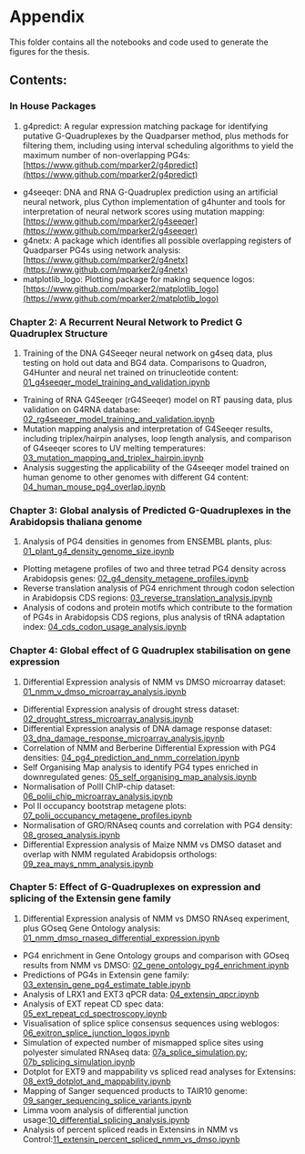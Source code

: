 # Appendix

This folder contains all the notebooks and code used to generate the figures for the thesis.

## Contents:

### In House Packages

1. g4predict: A regular expression matching package for identifying putative G-Quadruplexes by the Quadparser method, plus methods for filtering them, including using interval scheduling algorithms to yield the maximum number of non-overlapping PG4s: [https://www.github.com/mparker2/g4predict](https://www.github.com/mparker2/g4predict)
* g4seeqer: DNA and RNA G-Quadruplex prediction using an artificial neural network, plus Cython implementation of g4hunter and tools for interpretation of neural network scores using mutation mapping: [https://www.github.com/mparker2/g4seeqer](https://www.github.com/mparker2/g4seeqer)
* g4netx: A package which identifies all possible overlapping registers of Quadparser PG4s using network analysis: [https://www.github.com/mparker2/g4netx](https://www.github.com/mparker2/g4netx)
* matplotlib_logo: Plotting package for making sequence logos: [https://www.github.com/mparker2/matplotlib_logo](https://www.github.com/mparker2/matplotlib_logo)

### Chapter 2: A Recurrent Neural Network to Predict G Quadruplex Structure

1. Training of the DNA G4Seeqer neural network on g4seq data, plus testing on hold out data and BG4 data. Comparisons to Quadron, G4Hunter and neural net trained on trinucleotide content: [01_g4seeqer_model_training_and_validation.ipynb](https://www.github.com/mparker2/mparker_phd_thesis/tree/master/appendix/chapter_2/01_g4seeqer_model_training_and_validation.ipynb)
* Training of RNA G4Seeqer (rG4Seeqer) model on RT pausing data, plus validation on G4RNA database: [02_rg4seeqer_model_training_and_validation.ipynb](https://www.github.com/mparker2/mparker_phd_thesis/tree/master/appendix/chapter_2/02_rg4seeqer_model_training_and_validation.ipynb)
* Mutation mapping analysis and interpretation of G4Seeqer results, including triplex/hairpin analyses, loop length analysis, and comparison of G4seeqer scores to UV melting temperatures: [03_mutation_mapping_and_triplex_hairpin.ipynb](https://www.github.com/mparker2/mparker_phd_thesis/tree/master/appendix/chapter_2/03_mutation_mapping_and_triplex_hairpin.ipynb)
* Analysis suggesting the applicability of the G4seeqer model trained on human genome to other genomes with different G4 content: [04_human_mouse_pg4_overlap.ipynb](https://www.github.com/mparker2/mparker_phd_thesis/tree/master/appendix/chapter_2/04_human_mouse_pg4_overlap.ipynb)

### Chapter 3: Global analysis of Predicted G-Quadruplexes in the Arabidopsis thaliana genome

1. Analysis of PG4 densities in genomes from ENSEMBL plants, plus: [01_plant_g4_density_genome_size.ipynb](https://www.github.com/mparker2/mparker_phd_thesis/tree/master/appendix/chapter_3/01_plant_g4_density_genome_size.ipynb)
* Plotting metagene profiles of two and three tetrad PG4 density across Arabidopsis genes: [02_g4_density_metagene_profiles.ipynb](https://www.github.com/mparker2/mparker_phd_thesis/tree/master/appendix/chapter_3/02_g4_density_metagene_profiles.ipynb)
* Reverse translation analysis of PG4 enrichment through codon selection in Arabidopsis CDS regions: [03_reverse_translation_analysis.ipynb](https://www.github.com/mparker2/mparker_phd_thesis/tree/master/appendix/chapter_3/03_reverse_translation_analysis.ipynb)
* Analysis of codons and protein motifs which contribute to the formation of PG4s in Arabidopsis CDS regions, plus analysis of tRNA adaptation index: [04_cds_codon_usage_analysis.ipynb](https://www.github.com/mparker2/mparker_phd_thesis/tree/master/appendix/chapter_3/04_cds_codon_usage_analysis.ipynb)

### Chapter 4: Global effect of G Quadruplex stabilisation on gene expression

1. Differential Expression analysis of NMM vs DMSO microarray dataset: [01_nmm_v_dmso_microarray_analysis.ipynb](https://www.github.com/mparker2/mparker_phd_thesis/tree/master/appendix/chapter_4/01_nmm_v_dmso_microarray_analysis.ipynb)
* Differential Expression analysis of drought stress dataset: [02_drought_stress_microarray_analysis.ipynb](https://www.github.com/mparker2/mparker_phd_thesis/tree/master/appendix/chapter_4/02_drought_stress_microarray_analysis.ipynb)
* Differential Expression analysis of DNA damage response dataset: [03_dna_damage_response_microarray_analysis.ipynb](https://www.github.com/mparker2/mparker_phd_thesis/tree/master/appendix/chapter_4/03_dna_damage_response_microarray_analysis.ipynb)
* Correlation of NMM and Berberine Differential Expression with PG4 densities: [04_pg4_prediction_and_nmm_correlation.ipynb](https://www.github.com/mparker2/mparker_phd_thesis/tree/master/appendix/chapter_4/04_pg4_prediction_and_nmm_correlation.ipynb)
* Self Organising Map analysis to identify PG4 types enriched in downregulated genes: [05_self_organising_map_analysis.ipynb](https://www.github.com/mparker2/mparker_phd_thesis/tree/master/appendix/chapter_4/05_self_organising_map_analysis.ipynb)
* Normalisation of PolII ChIP-chip dataset: [06_polii_chip_microarray_analysis.ipynb](https://www.github.com/mparker2/mparker_phd_thesis/tree/master/appendix/chapter_4/06_polii_chip_microarray_analysis.ipynb)
* Pol II occupancy bootstrap metagene plots: [07_polii_occupancy_metagene_profiles.ipynb](https://www.github.com/mparker2/mparker_phd_thesis/tree/master/appendix/chapter_4/07_polii_occupancy_metagene_profiles.ipynb)
* Normalisation of GRO/RNAseq counts and correlation with PG4 density: [08_groseq_analysis.ipynb](https://www.github.com/mparker2/mparker_phd_thesis/tree/master/appendix/chapter_4/08_groseq_analysis.ipynb)
* Differential Expression analysis of Maize NMM vs DMSO dataset and overlap with NMM regulated Arabidopsis orthologs: [09_zea_mays_nmm_analysis.ipynb](https://www.github.com/mparker2/mparker_phd_thesis/tree/master/appendix/chapter_4/09_zea_mays_nmm_analysis.ipynb)

### Chapter 5: Effect of G-Quadruplexes on expression and splicing of the Extensin gene family

1. Differential Expression analysis of NMM vs DMSO RNAseq experiment, plus GOseq Gene Ontology analysis: [01_nmm_dmso_rnaseq_differential_expression.ipynb](https://www.github.com/mparker2/mparker_phd_thesis/tree/master/appendix/chapter_5/01_nmm_dmso_rnaseq_differential_expression.ipynb)
* PG4 enrichment in Gene Ontology groups and comparison with GOseq results from NMM vs DMSO: [02_gene_ontology_pg4_enrichment.ipynb](https://www.github.com/mparker2/mparker_phd_thesis/tree/master/appendix/chapter_5/02_gene_ontology_pg4_enrichment.ipynb)
* Predictions of PG4s in Extensin gene family: [03_extensin_gene_pg4_estimate_table.ipynb](https://www.github.com/mparker2/mparker_phd_thesis/tree/master/appendix/chapter_5/03_extensin_gene_pg4_estimate_table.ipynb)
* Analysis of LRX1 and EXT3 qPCR data: [04_extensin_qpcr.ipynb](https://www.github.com/mparker2/mparker_phd_thesis/tree/master/appendix/chapter_5/04_extensin_qpcr.ipynb)
* Analysis of EXT repeat CD spec data: [05_ext_repeat_cd_spectroscopy.ipynb](https://www.github.com/mparker2/mparker_phd_thesis/tree/master/appendix/chapter_5/05_ext_repeat_cd_spectroscopy.ipynb)
* Visualisation of splice splice consensus sequences using weblogos: [06_exitron_splice_junction_logos.ipynb](https://www.github.com/mparker2/mparker_phd_thesis/tree/master/appendix/chapter_5/06_exitron_splice_junction_logos.ipynb)
* Simulation of expected number of mismapped splice sites using polyester simulated RNAseq data: [07a_splice_simulation.py](https://www.github.com/mparker2/mparker_phd_thesis/tree/master/appendix/chapter_5/07a_splice_simulation.ipynb); [07b_splicing_simulation.ipynb](https://www.github.com/mparker2/mparker_phd_thesis/tree/master/appendix/chapter_5/07b_splicing_simulation.ipynb)
* Dotplot for EXT9 and mappability vs spliced read analyses for Extensins: [08_ext9_dotplot_and_mappability.ipynb](https://www.github.com/mparker2/mparker_phd_thesis/tree/master/appendix/chapter_5/08_ext9_dotplot_and_mappability.ipynb)
* Mapping of Sanger sequenced products to TAIR10 genome: [09_sanger_sequencing_splice_variants.ipynb](https://www.github.com/mparker2/mparker_phd_thesis/tree/master/appendix/chapter_5/09_sanger_sequencing_splice_variants.ipynb)
* Limma voom analysis of differential junction usage:[10_differential_splicing_analysis.ipynb](https://www.github.com/mparker2/mparker_phd_thesis/tree/master/appendix/chapter_5/10_differential_splicing_analysis.ipynb)
* Analysis of percent spliced reads in Extensins in NMM vs Control:[11_extensin_percent_spliced_nmm_vs_dmso.ipynb](https://www.github.com/mparker2/mparker_phd_thesis/tree/master/appendix/chapter_5/11_extensin_percent_spliced_nmm_vs_dmso.ipynb)
